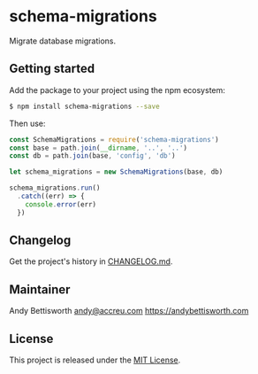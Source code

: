 # schema-migrations

Migrate database migrations.

## Getting started

Add the package to your project using the npm ecosystem:

```bash
$ npm install schema-migrations --save
```

Then use:

```javascript
const SchemaMigrations = require('schema-migrations')
const base = path.join(__dirname, '..', '..')
const db = path.join(base, 'config', 'db')

let schema_migrations = new SchemaMigrations(base, db)

schema_migrations.run()
  .catch((err) => {
    console.error(err)
  })
```

## Changelog

Get the project's history in [CHANGELOG.md](CHANGELOG.md).

## Maintainer

Andy Bettisworth <andy@accreu.com> https://andybettisworth.com

## License

This project is released under the [MIT License](LICENSE.txt).
